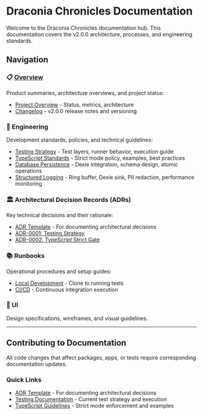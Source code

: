 # Draconia Chronicles Documentation

Welcome to the Draconia Chronicles documentation hub. This documentation covers the v2.0.0
architecture, processes, and engineering standards.

## Navigation

### 📋 [Overview](./overview/README.md)

Product summaries, architecture overviews, and project status:

- [Project Overview](./overview/README.md) - Status, metrics, architecture
- [Changelog](./overview/changelog.md) - v2.0.0 release notes and versioning

### 🔧 Engineering

Development standards, policies, and technical guidelines:

- [Testing Strategy](./engineering/testing.md) - Test layers, runner behavior, execution guide
- [TypeScript Standards](./engineering/typescript.md) - Strict mode policy, examples, best practices
- [Database Persistence](./engineering/database-persistence.md) - Dexie integration, schema design,
  atomic operations
- [Structured Logging](./engineering/structured-logging.md) - Ring buffer, Dexie sink, PII redaction,
  performance monitoring

### 🏛️ Architectural Decision Records (ADRs)

Key technical decisions and their rationale:

- [ADR Template](./adr/TEMPLATE.md) - For documenting architectural decisions
- [ADR-0001: Testing Strategy](./adr/0001-testing-strategy.md)
- [ADR-0002: TypeScript Strict Gate](./adr/0002-typescript-strict-gate.md)

### 📚 Runbooks

Operational procedures and setup guides:

- [Local Development](./runbooks/local-dev.md) - Clone to running tests
- [CI/CD](./runbooks/ci.md) - Continuous integration execution

### 🎨 UI

Design specifications, wireframes, and visual guidelines.

---

## Contributing to Documentation

All code changes that affect packages, apps, or tests require corresponding documentation
updates.

### Quick Links

- [ADR Template](./adr/TEMPLATE.md) - For documenting architectural decisions
- [Testing Documentation](./engineering/testing.md) - Current test strategy and execution
- [TypeScript Guidelines](./engineering/typescript.md) - Strict mode enforcement and examples
